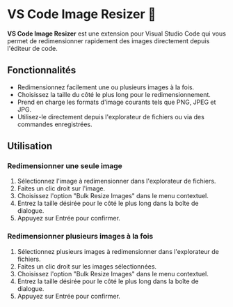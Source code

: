# VS Code Image Resizer 🍦 

**VS Code Image Resizer** est une extension pour Visual Studio Code qui vous permet de redimensionner rapidement des images directement depuis l'éditeur de code.

## Fonctionnalités

-   Redimensionnez facilement une ou plusieurs images à la fois.
-   Choisissez la taille du côté le plus long pour le redimensionnement.
-   Prend en charge les formats d'image courants tels que PNG, JPEG et JPG.
-   Utilisez-le directement depuis l'explorateur de fichiers ou via des commandes enregistrées.

## Utilisation

### Redimensionner une seule image 

1. Sélectionnez l'image à redimensionner dans l'explorateur de fichiers.
2. Faites un clic droit sur l'image.
3. Choisissez l'option "Bulk Resize Images" dans le menu contextuel.
4. Entrez la taille désirée pour le côté le plus long dans la boîte de dialogue.
5. Appuyez sur Entrée pour confirmer.

### Redimensionner plusieurs images à la fois

1. Sélectionnez plusieurs images à redimensionner dans l'explorateur de fichiers.
2. Faites un clic droit sur les images sélectionnées.
3. Choisissez l'option "Bulk Resize Images" dans le menu contextuel.
4. Entrez la taille désirée pour le côté le plus long dans la boîte de dialogue.
5. Appuyez sur Entrée pour confirmer.
